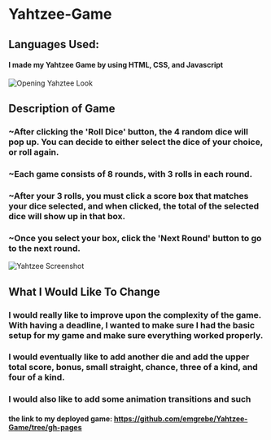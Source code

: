 # Yahtzee-Game

## Languages Used:
#### I made my Yahtzee Game by using HTML, CSS, and Javascript

![Opening Yahztee Look](https://i.imgur.com/DHAfOEW.jpg)

## Description of Game

### ~After clicking the 'Roll Dice' button, the 4 random dice will pop up. You can decide to either select the dice of your choice, or roll again.
### ~Each game consists of 8 rounds, with 3 rolls in each round.
### ~After your 3 rolls, you must click a score box that matches your dice selected, and when clicked, the total of the selected dice will show up in that box.
### ~Once you select your box, click the 'Next Round' button to go to the next round.
![Yahtzee Screenshot](https://i.imgur.com/oqG9ngk.jpg)

## What I Would Like To Change

### I would really like to improve upon the complexity of the game. With having a deadline, I wanted to make sure I had the basic setup for my game and make sure everything worked properly. 
### I would eventually like to add another die and add the upper total score, bonus, small straight, chance, three of a kind, and four of a kind.
### I would also like to add some animation transitions and such

#### the link to my deployed game: https://github.com/emgrebe/Yahtzee-Game/tree/gh-pages

